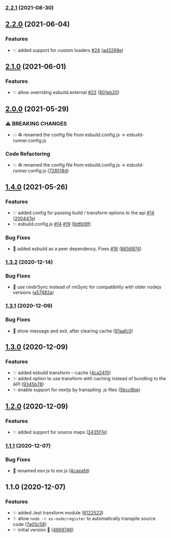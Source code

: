 ### [2.2.1](https://github.com/folke/esbuild-runner/compare/2.2.0...2.2.1) (2021-08-30)

## [2.2.0](https://github.com/folke/esbuild-runner/compare/2.1.0...2.2.0) (2021-06-04)


### Features

* ✨ added support for custom loaders [#24](https://github.com/folke/esbuild-runner/issues/24) ([ad3268e](https://github.com/folke/esbuild-runner/commit/ad3268e1936a350271bfd8706f473f0a8baf1be9))

## [2.1.0](https://github.com/folke/esbuild-runner/compare/2.0.0...2.1.0) (2021-06-01)


### Features

* ✨ allow overriding esbuild.external [#23](https://github.com/folke/esbuild-runner/issues/23) ([801eb20](https://github.com/folke/esbuild-runner/commit/801eb2015f2ba1f4aa4df06ec02308f6b7fab392))

## [2.0.0](https://github.com/folke/esbuild-runner/compare/1.4.0...2.0.0) (2021-05-29)


### ⚠ BREAKING CHANGES

* 💥 ♻️ renamed the config file from esbuild.config.js -> esbuild-runner.config.js

### Code Refactoring

* 💥 ♻️ renamed the config file from esbuild.config.js -> esbuild-runner.config.js ([728518d](https://github.com/folke/esbuild-runner/commit/728518d384389ae59dffb42fb1a41e48cabb12d6))

## [1.4.0](https://github.com/folke/esbuild-runner/compare/1.3.2...1.4.0) (2021-05-26)


### Features

* ✨ added config for passing build / transform options to the api [#14](https://github.com/folke/esbuild-runner/issues/14) ([200447e](https://github.com/folke/esbuild-runner/commit/200447e143d59cb263e2a7e51c10666fd1b05feb))
* ✨ esbuild.config.js [#14](https://github.com/folke/esbuild-runner/issues/14) [#19](https://github.com/folke/esbuild-runner/issues/19) ([9dfb19f](https://github.com/folke/esbuild-runner/commit/9dfb19f8fdead4d56abe4b70fe16bde745fd4d9c))


### Bug Fixes

* 🐛 added esbuild as a peer dependency. Fixes [#16](https://github.com/folke/esbuild-runner/issues/16) ([8656874](https://github.com/folke/esbuild-runner/commit/865687436b3a43c5c175d9c852cfc096c45e2735))

### [1.3.2](https://github.com/folke/esbuild-runner/compare/1.3.1...1.3.2) (2020-12-14)


### Bug Fixes

* 🐛 use rmdirSync instead of rmSync for compatibility with older nodejs versions ([a57482a](https://github.com/folke/esbuild-runner/commit/a57482a86345be3adb1f1598828de82261ce08a6))

### [1.3.1](https://github.com/folke/esbuild-runner/compare/1.3.0...1.3.1) (2020-12-09)


### Bug Fixes

* 🐛 show message and exit, after clearing cache ([91aafc0](https://github.com/folke/esbuild-runner/commit/91aafc00b552a7f665f1bce25363c412cf153f92))

## [1.3.0](https://github.com/folke/esbuild-runner/compare/1.2.0...1.3.0) (2020-12-09)


### Features

* ✨ added esbuild transform --cache ([4ca2415](https://github.com/folke/esbuild-runner/commit/4ca241533d52b7a94388293ad26087f6bbfa0c32))
* ✨ added option to use transform with caching instead of bundling to the API ([9345b78](https://github.com/folke/esbuild-runner/commit/9345b7838a9733c6b567aefe34aabf6500597674))
* ✨ enable support for nextjs by transpiling .js files ([5bcc8be](https://github.com/folke/esbuild-runner/commit/5bcc8bef1213f078550701d2c874bc4f37ba7b94))

## [1.2.0](https://github.com/folke/esbuild-runner/compare/1.1.1...1.2.0) (2020-12-09)


### Features

* ✨ added support for source maps ([3435f7e](https://github.com/folke/esbuild-runner/commit/3435f7ea02102da8612ba95d9590f0772d58db4d))

### [1.1.1](https://github.com/folke/esbuild-runner/compare/1.1.0...1.1.1) (2020-12-07)


### Bug Fixes

* 🐛 renamed esn.js to esr.js ([4caeafd](https://github.com/folke/esbuild-runner/commit/4caeafd768f0d88dfb1dda5d5ab5d9076ce7acde))

## 1.1.0 (2020-12-07)


### Features

* ✨ added Jest transform module ([6122523](https://github.com/folke/esbuild-runner/commit/61225232f2c7371afb1dd5aefd38229f14ec2e3a))
* ✨ allow `node -r es-node/register` to automatically transpile source code ([7a05c58](https://github.com/folke/esbuild-runner/commit/7a05c58c033537a8da5c1b00464ea3f6adb50870))
* ✨ initial version 🎉 ([4669746](https://github.com/folke/esbuild-runner/commit/466974606b4b727f54f1fb12adb01573c6e13b16))

